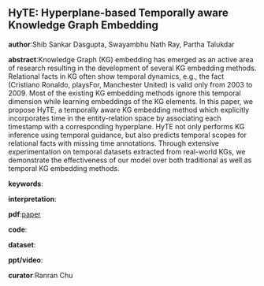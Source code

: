 ## HyTE: Hyperplane-based Temporally aware Knowledge Graph Embedding

**author**:Shib Sankar Dasgupta, Swayambhu Nath Ray, Partha Talukdar

**abstract**:Knowledge Graph (KG) embedding has
emerged as an active area of research resulting in the development of several KG embedding methods. Relational facts in KG often show temporal dynamics, e.g., the fact (Cristiano Ronaldo, playsFor, Manchester United)
is valid only from 2003 to 2009. Most of the existing KG embedding methods ignore this temporal dimension while learning embeddings of the KG elements. In this paper, we propose HyTE, a temporally aware KG
embedding method which explicitly incorporates time in the entity-relation space by associating each timestamp with a corresponding hyperplane. HyTE not only performs KG inference using temporal guidance, but also predicts temporal scopes for relational facts with missing time annotations. Through extensive experimentation on temporal datasets extracted from real-world KGs, we demonstrate the effectiveness of our model over both
traditional as well as temporal KG embedding methods.

**keywords**:

**interpretation**:

**pdf**:[paper](https://www.aclweb.org/anthology/D18-1225.pdf)

**code**:

**dataset**:

**ppt/video**:

**curator**:Ranran Chu